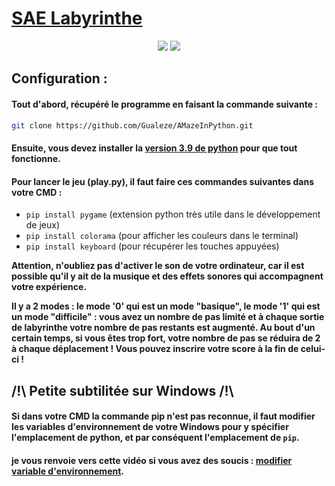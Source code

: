 # [SAE Labyrinthe](https://iut-info.univ-reims.fr/gitlab/bruz0003/sae-s2-labyrinthes)

<p align="center">
  <a href="https://www.python.org/"><img src="https://img.shields.io/badge/Python%20Version-3.9-green"/></a>
  <a href="#"><img src="https://img.shields.io/badge/Membres-Elouan%20Bruzek%20%26%20Gautier%20Voiret-brightgreen"/></a>
</p>

## Configuration : 
#### Tout d'abord, récupéré le programme en faisant la commande suivante :
```bash
git clone https://github.com/Gualeze/AMazeInPython.git
```

#### Ensuite, vous devez installer la [version 3.9 de python](https://www.python.org/downloads/release/python-390/)  pour que tout fonctionne.

#### Pour lancer le jeu (play.py), il faut faire ces commandes suivantes dans votre CMD :
 * ```pip install pygame``` (extension python très utile dans le développement de jeux)
  * ```pip install colorama``` (pour afficher les couleurs dans le terminal)
   * ```pip install keyboard``` (pour récupérer les touches appuyées)

**Attention, n'oubliez pas d'activer le son de votre ordinateur, car il est possible qu'il y ait de la musique et des effets sonores qui accompagnent votre expérience.**

**Il y a 2 modes : le mode '0' qui est un mode "basique", le mode '1' qui est un mode "difficile" : vous avez un nombre de pas limité et à chaque sortie de labyrinthe votre nombre de pas restants est augmenté. Au bout d'un certain temps, si vous êtes trop fort, votre nombre de pas se réduira de 2 à chaque déplacement ! Vous pouvez inscrire votre score à la fin de celui-ci !**

##  /!\ Petite subtilitée sur Windows /!\ 
#### Si dans votre CMD la commande pip n'est pas reconnue, il faut modifier les variables d'environnement de votre Windows pour y spécifier l'emplacement de python, et par conséquent l'emplacement de ```pip```. 
#### je vous renvoie vers cette vidéo si vous avez des soucis : [modifier variable d'environnement](https://youtu.be/pjCWtppLN3k).
  
      
